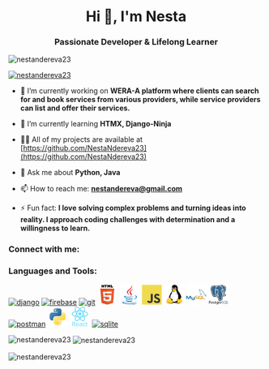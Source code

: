 <h1 align="center">Hi 👋, I'm Nesta</h1>

<h3 align="center">Passionate Developer & Lifelong Learner</h3>

<p align="left">
  <img src="https://komarev.com/ghpvc/?username=nestandereva23&label=Profile%20views&color=0e75b6&style=flat" alt="nestandereva23" />
</p>

<p align="left">
  <a href="https://github.com/ryo-ma/github-profile-trophy"><img src="https://github-profile-trophy.vercel.app/?username=nestandereva23" alt="nestandereva23" /></a>
</p>

- 🔭 I’m currently working on **WERA-A platform where clients can search for and book services from various providers, while service providers can list and offer their services.**

- 🌱 I’m currently learning **HTMX, Django-Ninja**

- 👨‍💻 All of my projects are available at [https://github.com/NestaNdereva23](https://github.com/NestaNdereva23)

- 💬 Ask me about **Python, Java**

- 📫 How to reach me: **nestandereva@gmail.com**

- ⚡ Fun fact: **I love solving complex problems and turning ideas into reality. I approach coding challenges with determination and a willingness to learn.**

<h3 align="left">Connect with me:</h3>
<p align="left">
  <!-- Add links to your social profiles here if applicable -->
</p>

<h3 align="left">Languages and Tools:</h3>
<p align="left">
  <a href="https://www.djangoproject.com/" target="_blank" rel="noreferrer"><img src="https://cdn.worldvectorlogo.com/logos/django.svg" alt="django" width="40" height="40"/></a>
  <a href="https://firebase.google.com/" target="_blank" rel="noreferrer"><img src="https://www.vectorlogo.zone/logos/firebase/firebase-icon.svg" alt="firebase" width="40" height="40"/></a>
  <a href="https://git-scm.com/" target="_blank" rel="noreferrer"><img src="https://www.vectorlogo.zone/logos/git-scm/git-scm-icon.svg" alt="git" width="40" height="40"/></a>
  <a href="https://www.w3.org/html/" target="_blank" rel="noreferrer"><img src="https://raw.githubusercontent.com/devicons/devicon/master/icons/html5/html5-original-wordmark.svg" alt="html5" width="40" height="40"/></a>
  <a href="https://www.java.com" target="_blank" rel="noreferrer"><img src="https://raw.githubusercontent.com/devicons/devicon/master/icons/java/java-original.svg" alt="java" width="40" height="40"/></a>
  <a href="https://developer.mozilla.org/en-US/docs/Web/JavaScript" target="_blank" rel="noreferrer"><img src="https://raw.githubusercontent.com/devicons/devicon/master/icons/javascript/javascript-original.svg" alt="javascript" width="40" height="40"/></a>
  <a href="https://www.linux.org/" target="_blank" rel="noreferrer"><img src="https://raw.githubusercontent.com/devicons/devicon/master/icons/linux/linux-original.svg" alt="linux" width="40" height="40"/></a>
  <a href="https://www.mysql.com/" target="_blank" rel="noreferrer"><img src="https://raw.githubusercontent.com/devicons/devicon/master/icons/mysql/mysql-original-wordmark.svg" alt="mysql" width="40" height="40"/></a>
  <a href="https://www.postgresql.org" target="_blank" rel="noreferrer"><img src="https://raw.githubusercontent.com/devicons/devicon/master/icons/postgresql/postgresql-original-wordmark.svg" alt="postgresql" width="40" height="40"/></a>
  <a href="https://postman.com" target="_blank" rel="noreferrer"><img src="https://www.vectorlogo.zone/logos/getpostman/getpostman-icon.svg" alt="postman" width="40" height="40"/></a>
  <a href="https://www.python.org" target="_blank" rel="noreferrer"><img src="https://raw.githubusercontent.com/devicons/devicon/master/icons/python/python-original.svg" alt="python" width="40" height="40"/></a>
  <a href="https://reactjs.org/" target="_blank" rel="noreferrer"><img src="https://raw.githubusercontent.com/devicons/devicon/master/icons/react/react-original-wordmark.svg" alt="react" width="40" height="40"/></a>
  <a href="https://www.sqlite.org/" target="_blank" rel="noreferrer"><img src="https://www.vectorlogo.zone/logos/sqlite/sqlite-icon.svg" alt="sqlite" width="40" height="40"/></a>
</p>

<p><img align="left" src="https://github-readme-stats.vercel.app/api/top-langs?username=nestandereva23&show_icons=true&locale=en&layout=compact" alt="nestandereva23" /></p>

<p>&nbsp;<img align="center" src="https://github-readme-stats.vercel.app/api?username=nestandereva23&show_icons=true&locale=en" alt="nestandereva23" /></p>

<p><img align="center" src="https://github-readme-streak-stats.herokuapp.com/?user=nestandereva23&" alt="nestandereva23" /></p>
